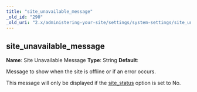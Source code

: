 ```yaml
---
title: "site_unavailable_message"
_old_id: "290"
_old_uri: "2.x/administering-your-site/settings/system-settings/site_unavailable_message"
---
```


## site\_unavailable\_message

**Name**: Site Unavailable Message 
**Type**: String 
**Default**:

Message to show when the site is offline or if an error occurs.

This message will only be displayed if the [site\_status](building-sites/settings/site_status "site_status") option is set to No.